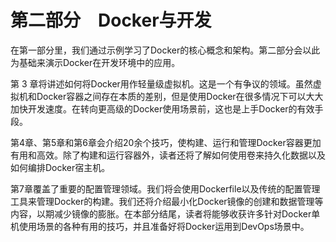 # 第二部分　Docker与开发

在第一部分里，我们通过示例学习了Docker的核心概念和架构。第二部分会以此为基础来演示Docker在开发环境中的应用。

第 3 章将讲述如何将Docker用作轻量级虚拟机。这是一个有争议的领域。虽然虚拟机和Docker容器之间存在本质的差别，但是使用Docker在很多情况下可以大大加快开发速度。在转向更高级的Docker使用场景前，这也是上手Docker的有效手段。

第4章、第5章和第6章会介绍20余个技巧，使构建、运行和管理Docker容器更加有用和高效。除了构建和运行容器外，读者还将了解如何使用卷来持久化数据以及如何编排Docker宿主机。

第7章覆盖了重要的配置管理领域。我们将会使用Dockerfile以及传统的配置管理工具来管理Docker的构建。我们还将介绍最小化Docker镜像的创建和数据管理等内容，以期减少镜像的膨胀。在本部分结尾，读者将能够收获许多针对Docker单机使用场景的各种有用的技巧，并且准备好将Docker运用到DevOps场景中。



